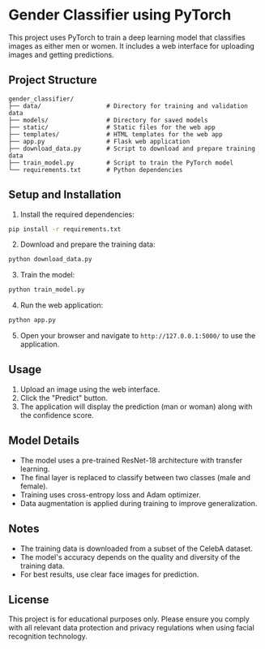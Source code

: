 # Gender Classifier using PyTorch

This project uses PyTorch to train a deep learning model that classifies images as either men or women. It includes a web interface for uploading images and getting predictions.

## Project Structure

```
gender_classifier/
├── data/                  # Directory for training and validation data
├── models/                # Directory for saved models
├── static/                # Static files for the web app
├── templates/             # HTML templates for the web app
├── app.py                 # Flask web application
├── download_data.py       # Script to download and prepare training data
├── train_model.py         # Script to train the PyTorch model
└── requirements.txt       # Python dependencies
```

## Setup and Installation

1. Install the required dependencies:

```bash
pip install -r requirements.txt
```

2. Download and prepare the training data:

```bash
python download_data.py
```

3. Train the model:

```bash
python train_model.py
```

4. Run the web application:

```bash
python app.py
```

5. Open your browser and navigate to `http://127.0.0.1:5000/` to use the application.

## Usage

1. Upload an image using the web interface.
2. Click the "Predict" button.
3. The application will display the prediction (man or woman) along with the confidence score.

## Model Details

- The model uses a pre-trained ResNet-18 architecture with transfer learning.
- The final layer is replaced to classify between two classes (male and female).
- Training uses cross-entropy loss and Adam optimizer.
- Data augmentation is applied during training to improve generalization.

## Notes

- The training data is downloaded from a subset of the CelebA dataset.
- The model's accuracy depends on the quality and diversity of the training data.
- For best results, use clear face images for prediction.

## License

This project is for educational purposes only. Please ensure you comply with all relevant data protection and privacy regulations when using facial recognition technology.
